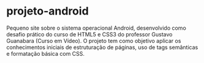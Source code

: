 # projeto-android
Pequeno site sobre o sistema operacional Android, desenvolvido como desafio prático do curso de HTML5 e CSS3 do professor Gustavo Guanabara (Curso em Vídeo). O projeto tem como objetivo aplicar os conhecimentos iniciais de estruturação de páginas, uso de tags semânticas e formatação básica com CSS.
